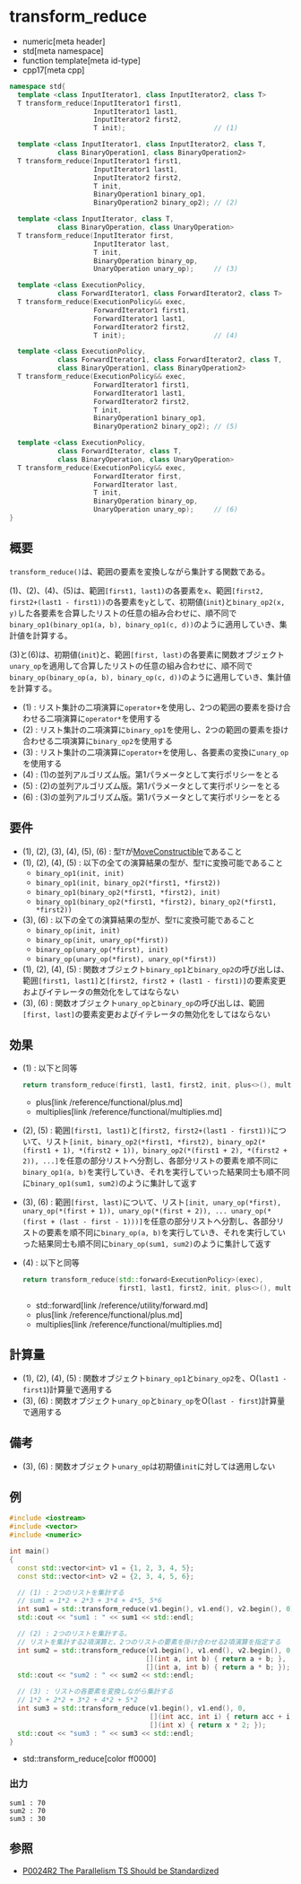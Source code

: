 # transform_reduce
* numeric[meta header]
* std[meta namespace]
* function template[meta id-type]
* cpp17[meta cpp]

```cpp
namespace std{
  template <class InputIterator1, class InputIterator2, class T>
  T transform_reduce(InputIterator1 first1,
                     InputIterator1 last1,
                     InputIterator2 first2,
                     T init);                      // (1)

  template <class InputIterator1, class InputIterator2, class T,
            class BinaryOperation1, class BinaryOperation2>
  T transform_reduce(InputIterator1 first1,
                     InputIterator1 last1,
                     InputIterator2 first2,
                     T init,
                     BinaryOperation1 binary_op1,
                     BinaryOperation2 binary_op2); // (2)

  template <class InputIterator, class T,
            class BinaryOperation, class UnaryOperation>
  T transform_reduce(InputIterator first,
                     InputIterator last,
                     T init,
                     BinaryOperation binary_op,
                     UnaryOperation unary_op);     // (3)

  template <class ExecutionPolicy,
            class ForwardIterator1, class ForwardIterator2, class T>
  T transform_reduce(ExecutionPolicy&& exec,
                     ForwardIterator1 first1,
                     ForwardIterator1 last1,
                     ForwardIterator2 first2,
                     T init);                      // (4)

  template <class ExecutionPolicy,
            class ForwardIterator1, class ForwardIterator2, class T,
            class BinaryOperation1, class BinaryOperation2>
  T transform_reduce(ExecutionPolicy&& exec,
                     ForwardIterator1 first1,
                     ForwardIterator1 last1,
                     ForwardIterator2 first2,
                     T init,
                     BinaryOperation1 binary_op1,
                     BinaryOperation2 binary_op2); // (5)

  template <class ExecutionPolicy,
            class ForwardIterator, class T,
            class BinaryOperation, class UnaryOperation>
  T transform_reduce(ExecutionPolicy&& exec,
                     ForwardIterator first,
                     ForwardIterator last,
                     T init,
                     BinaryOperation binary_op,
                     UnaryOperation unary_op);     // (6)
}
```

## 概要
`transform_reduce()`は、範囲の要素を変換しながら集計する関数である。

(1)、(2)、(4)、(5)は、範囲`[first1, last1)`の各要素を`x`、範囲`[first2, first2+(last1 - first1))`の各要素を`y`として、初期値(`init`)と`binary_op2(x, y)`した各要素を合算したリストの任意の組み合わせに、順不同で`binary_op1(binary_op1(a, b), binary_op1(c, d))`のように適用していき、集計値を計算する。

(3)と(6)は、初期値(`init`)と、範囲`[first, last)`の各要素に関数オブジェクト`unary_op`を適用して合算したリストの任意の組み合わせに、順不同で`binary_op(binary_op(a, b), binary_op(c, d))`のように適用していき、集計値を計算する。

- (1) : リスト集計の二項演算に`operator+`を使用し、2つの範囲の要素を掛け合わせる二項演算に`operator*`を使用する
- (2) : リスト集計の二項演算に`binary_op1`を使用し、2つの範囲の要素を掛け合わせる二項演算に`binary_op2`を使用する
- (3) : リスト集計の二項演算に`operator+`を使用し、各要素の変換に`unary_op`を使用する
- (4) : (1)の並列アルゴリズム版。第1パラメータとして実行ポリシーをとる
- (5) : (2)の並列アルゴリズム版。第1パラメータとして実行ポリシーをとる
- (6) : (3)の並列アルゴリズム版。第1パラメータとして実行ポリシーをとる


## 要件
- (1), (2), (3), (4), (5), (6) : 型`T`が[MoveConstructible](/reference/concepts/MoveConstructible.md)であること
- (1), (2), (4), (5) : 以下の全ての演算結果の型が、型`T`に変換可能であること
    - `binary_op1(init, init)`
    - `binary_op1(init, binary_op2(*first1, *first2))`
    - `binary_op1(binary_op2(*first1, *first2), init)`
    - `binary_op1(binary_op2(*first1, *first2), binary_op2(*first1, *first2))`
- (3), (6) : 以下の全ての演算結果の型が、型`T`に変換可能であること
    - `binary_op(init, init)`
    - `binary_op(init, unary_op(*first))`
    - `binary_op(unary_op(*first), init)`
    - `binary_op(unary_op(*first), unary_op(*first))`
- (1), (2), (4), (5) : 関数オブジェクト`binary_op1`と`binary_op2`の呼び出しは、範囲`[first1, last1]`と`[first2, first2 + (last1 - first1)]`の要素変更およびイテレータの無効化をしてはならない
- (3), (6) : 関数オブジェクト`unary_op`と`binary_op`の呼び出しは、範囲`[first, last]`の要素変更およびイテレータの無効化をしてはならない


## 効果
- (1) : 以下と同等
    ```cpp
    return transform_reduce(first1, last1, first2, init, plus<>(), multiplies<>);
    ```
    * plus[link /reference/functional/plus.md]
    * multiplies[link /reference/functional/multiplies.md]

- (2), (5) : 範囲`[first1, last1)`と`[first2, first2+(last1 - first1))`について、リスト`[init, binary_op2(*first1, *first2), binary_op2(*(first1 + 1), *(first2 + 1)), binary_op2(*(first1 + 2), *(first2 + 2)), ...]`を任意の部分リストへ分割し、各部分リストの要素を順不同に`binary_op1(a, b)`を実行していき、それを実行していった結果同士も順不同に`binary_op1(sum1, sum2)`のように集計して返す

- (3), (6) : 範囲`[first, last)`について、リスト`[init, unary_op(*first), unary_op(*(first + 1)), unary_op(*(first + 2)), ... unary_op(*(first + (last - first - 1)))]`を任意の部分リストへ分割し、各部分リストの要素を順不同に`binary_op(a, b)`を実行していき、それを実行していった結果同士も順不同に`binary_op(sum1, sum2)`のように集計して返す

- (4) : 以下と同等
    ```cpp
    return transform_reduce(std::forward<ExecutionPolicy>(exec),
                            first1, last1, first2, init, plus<>(), multiplies<>());
    ```
    * std::forward[link /reference/utility/forward.md]
    * plus[link /reference/functional/plus.md]
    * multiplies[link /reference/functional/multiplies.md]


## 計算量
- (1), (2), (4), (5) : 関数オブジェクト`binary_op1`と`binary_op2`を、O(`last1 - first1`)計算量で適用する
- (3), (6) : 関数オブジェクト`unary_op`と`binary_op`をO(`last - first`)計算量で適用する


## 備考
- (3), (6) : 関数オブジェクト`unary_op`は初期値`init`に対しては適用しない


## 例
```cpp example
#include <iostream>
#include <vector>
#include <numeric>

int main()
{
  const std::vector<int> v1 = {1, 2, 3, 4, 5};
  const std::vector<int> v2 = {2, 3, 4, 5, 6};

  // (1) : 2つのリストを集計する
  // sum1 = 1*2 + 2*3 + 3*4 + 4*5, 5*6
  int sum1 = std::transform_reduce(v1.begin(), v1.end(), v2.begin(), 0);
  std::cout << "sum1 : " << sum1 << std::endl;

  // (2) : 2つのリストを集計する。
  // リストを集計する2項演算と、2つのリストの要素を掛け合わせる2項演算を指定する
  int sum2 = std::transform_reduce(v1.begin(), v1.end(), v2.begin(), 0,
                                  [](int a, int b) { return a + b; },  // 集計関数
                                  [](int a, int b) { return a * b; }); // 2つの要素を合成する関数
  std::cout << "sum2 : " << sum2 << std::endl;

  // (3) : リストの各要素を変換しながら集計する
  // 1*2 + 2*2 + 3*2 + 4*2 + 5*2
  int sum3 = std::transform_reduce(v1.begin(), v1.end(), 0,
                                   [](int acc, int i) { return acc + i; }, // 集計関数
                                   [](int x) { return x * 2; });           // 変換関数
  std::cout << "sum3 : " << sum3 << std::endl;
}
```
* std::transform_reduce[color ff0000]

### 出力
```
sum1 : 70
sum2 : 70
sum3 : 30
```


## 参照
- [P0024R2 The Parallelism TS Should be Standardized](http://www.open-std.org/jtc1/sc22/wg21/docs/papers/2016/p0024r2.html)
